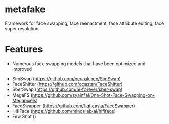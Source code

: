 # metafake
Framework for face swapping, face reenactment, face attribute editing, face super resolution.

# Features
* Numerous face swapping models that have been optimized and improved 
- SimSwap (https://github.com/neuralchen/SimSwap)
- FaceShifter (https://github.com/ocastan/FaceShifter)
- SberSwap (https://github.com/ai-forever/sber-swap)
- MegaFS (https://github.com/zyainfal/One-Shot-Face-Swapping-on-Megapixels)
- FaceSwapper (https://github.com/liqi-casia/FaceSwapper)
- HifiFace (https://github.com/mindslab-ai/hififace)
- Few Shot ()
